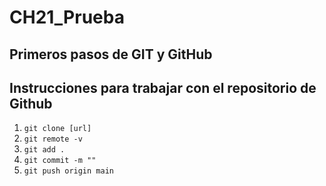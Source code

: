 # CH21_Prueba
Primeros pasos de GIT y GitHub
---

## Instrucciones para trabajar con el repositorio de Github

1. `git clone [url]`
2. `git remote -v`
3. `git add .`
4. `git commit -m ""`
5. `git push origin main`




